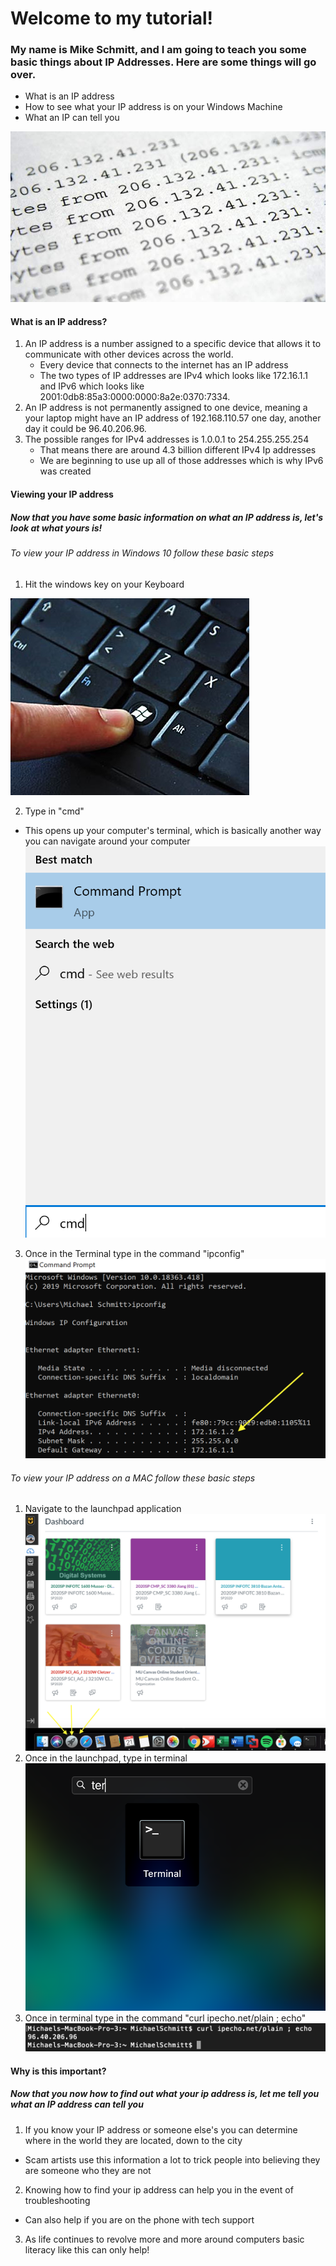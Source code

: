 #               Welcome to my tutorial!

### My name is Mike Schmitt, and I am going to teach you some basic things about IP Addresses. Here are some things will go over.


* What is an IP address
* How to see what your IP address is on your Windows Machine
* What an IP can tell you
 
![alt text](ip-address-1.jpeg "IP")
#### What is an IP address?
1. An IP address is a number assigned to a specific device that allows it to communicate with other devices across the world.
   * Every device that connects to the internet has an IP address
   * The two types of IP addresses are IPv4 which looks like 172.16.1.1 and IPv6 which looks like 2001:0db8:85a3:0000:0000:8a2e:0370:7334.
2. An IP address is not permanently assigned to one device, meaning a your laptop might have an IP address of 192.168.110.57 one day, another day it could be 96.40.206.96.
3. The possible ranges for IPv4 addresses is 1.0.0.1 to 254.255.255.254
   * That means there are around 4.3 billion different IPv4 Ip addresses
   * We are beginning to use up all of those addresses which is why IPv6 was created
  
#### Viewing your IP address
##### Now that you have some basic information on what an IP address is, let's look at what yours is!
###### To view your IP address in Windows 10 follow these basic steps
1. Hit the windows key on your Keyboard

  ![alt text](windows-key.jpg "key")
  
2. Type in "cmd"
  * This opens up your computer's terminal, which is basically another way you can navigate around your computer
  ![alt text](cmd.png "Cmd")
3. Once in the Terminal type in the command "ipconfig"
  ![alt text](ip.png "ip")
###### To view your IP address on a MAC follow these basic steps
1. Navigate to the launchpad application
   ![alt text](Launchpad.png "Launch")
2. Once in the launchpad, type in terminal
   ![alt text](Terminal.png "Terminal")
3. Once in terminal type in the command "curl ipecho.net/plain ; echo"
   ![alt text](ipecho.png "Echo")

#### Why is this important?
##### Now that you now how to find out what your ip address is, let me tell you what an IP address can tell you
1. If you know your IP address or someone else's you can determine where in the world they are located, down to the city
  * Scam artists use this information a lot to trick people into believing they are someone who they are not
2. Knowing how to find your ip address can help you in the event of troubleshooting 
  * Can also help if you are on the phone with tech support
3. As life continues to revolve more and more around computers basic literacy like this can only help!


